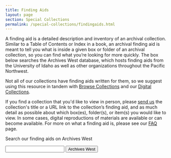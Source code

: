 ```yaml
---
title: Finding Aids
layout: page
section: Special Collections
permalink: /special-collections/findingaids.html
---
```


A finding aid is a detailed description and inventory of an archival collection. Similar to a Table of Contents or Index in a book, an archival finding aid is meant to tell you what is inside a given box or folder of an archival collection, so you can find what you’re looking for more quickly.
The box below searches the Archives West database, which hosts finding aids from the University of Idaho as well as other organizations throughout the Pacific Northwest.

Not all of our collections have finding aids written for them, so we suggest using this resource in tandem with [Browse Collections](/special-collections/browse.html) and our [Digital Collections](https://www.lib.uidaho.edu/digital/).

If you find a collection that you'd like to view in person, please [send us](mailto:libspec@uidaho.edu) the collection's title or a URL link to the collection’s finding aid, and as much detail as possible about which box(es), folder(s), or item(s) you would like to view. 
In some cases, digital reproductions of materials are available or can become available. 
For more on what a finding aid is, please see our [FAQ](/special-collections/faq.html) page.

<div class="card my-3">
<div class="card-body text-center">
<p class="mb-1">Search our finding aids on Archives West</p>
<form class="form-inline justify-content-center" action="https://archiveswest.orbiscascade.org/search/results.aspx" method="get">
    <input id="searchValue" class="form-control mt-2" name="q" type="text"> 
    <input id="t" name="t" type="hidden" value="k">
    <input id="c" name="c" type="hidden" value="ntd">
    <button id="searchSubmit" class="btn btn-pride-gold ml-2 mt-2" type="submit"><i class="fas fa-search"></i> Archives West</button>
</form>
</div>
</div>
